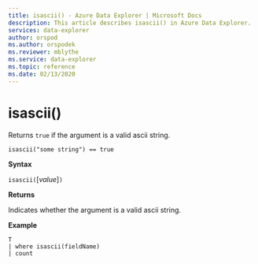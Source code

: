 ```yaml
---
title: isascii() - Azure Data Explorer | Microsoft Docs
description: This article describes isascii() in Azure Data Explorer.
services: data-explorer
author: orspod
ms.author: orspodek
ms.reviewer: mblythe
ms.service: data-explorer
ms.topic: reference
ms.date: 02/13/2020
---
```

# isascii()

Returns `true` if the argument is a valid ascii string.
    
```kusto
isascii("some string") == true
```

**Syntax**

`isascii(`[*value*]`)`

**Returns**

Indicates whether the argument is a valid ascii string.

**Example**

```kusto
T
| where isascii(fieldName)
| count
```